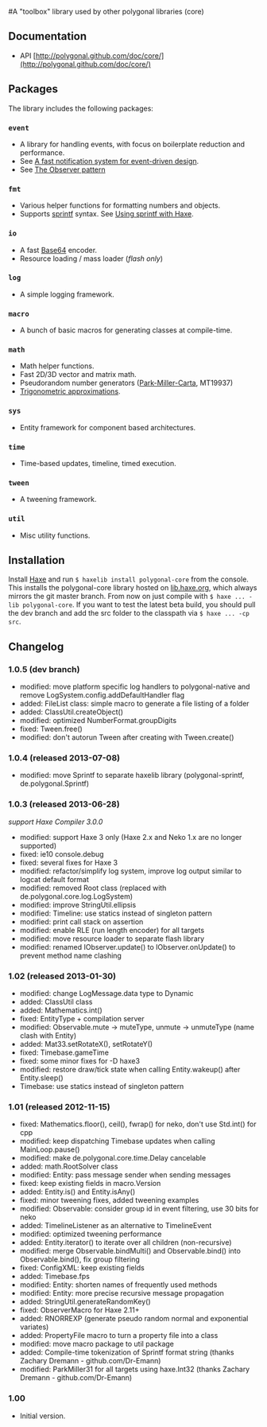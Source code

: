 #A "toolbox" library used by other polygonal libraries (core)

## Documentation
-    API [http://polygonal.github.com/doc/core/](http://polygonal.github.com/doc/core/)

## Packages
The library includes the following packages:

### `event`
- A library for handling events, with focus on boilerplate reduction and performance.
- See [A fast notification system for event-driven design](http://lab.polygonal.de/?p=2548).
- See [The Observer pattern](http://en.wikipedia.org/wiki/Observer_pattern)

### `fmt`
- Various helper functions for formatting numbers and objects.
- Supports [sprintf](http://www.cplusplus.com/reference/clibrary/cstdio/sprintf/) syntax. See [Using sprintf with Haxe](http://lab.polygonal.de/?p=1939).

### `io`
- A fast [Base64](http://en.wikipedia.org/wiki/Base64) encoder.
- Resource loading / mass loader (_flash only_)

### `log`
- A simple logging framework.

### `macro`
- A bunch of basic macros for generating classes at compile-time.

### `math`
- Math helper functions.
- Fast 2D/3D vector and matrix math.
- Pseudorandom number generators ([Park-Miller-Carta](http://lab.polygonal.de/?p=162), MT19937)
- [Trigonometric approximations](http://lab.polygonal.de/?p=205).

### `sys`
- Entity framework for component based architectures.

### `time`
- Time-based updates, timeline, timed execution.

### `tween`
- A tweening framework.

### `util`
- Misc utility functions.

## Installation
Install [Haxe](http://haxe.org/download) and run `$ haxelib install polygonal-core` from the console.
This installs the polygonal-core library hosted on [lib.haxe.org](http://lib.haxe.org/p/polygonal-core), which always mirrors the git master branch. From now on just compile with `$ haxe ... -lib polygonal-core`.
If you want to test the latest beta build, you should pull the dev branch and add the src folder to the classpath via `$ haxe ... -cp src`.

## Changelog

### 1.0.5 (dev branch)

 * modified: move platform specific log handlers to polygonal-native and remove LogSystem.config.addDefaultHandler flag
 * added: FileList class: simple macro to generate a file listing of a folder
 * added: ClassUtil.createObject()
 * modified: optimized NumberFormat.groupDigits
 * fixed: Tween.free()
 * modified: don't autorun Tween after creating with Tween.create()

### 1.0.4 (released 2013-07-08)

 * modified: move Sprintf to separate haxelib library (polygonal-sprintf, de.polygonal.Sprintf)

### 1.0.3 (released 2013-06-28)
_support Haxe Compiler 3.0.0_

 * modified: support Haxe 3 only (Haxe 2.x and Neko 1.x are no longer supported)
 * fixed: ie10 console.debug
 * fixed: several fixes for Haxe 3
 * modified: refactor/simplify log system, improve log output similar to logcat default format
 * modified: removed Root class (replaced with de.polygonal.core.log.LogSystem)
 * modified: improve StringUtil.ellipsis
 * modified: Timeline: use statics instead of singleton pattern
 * modified: print call stack on assertion
 * modified: enable RLE (run length encoder) for all targets
 * modified: move resource loader to separate flash library
 * modified: renamed IObserver.update() to IObserver.onUpdate() to prevent method name clashing 

### 1.02 (released 2013-01-30)

 * modified: change LogMessage.data type to Dynamic
 * added: ClassUtil class
 * added: Mathematics.int()
 * fixed: EntityType + compilation server
 * modified: Observable.mute -> muteType, unmute -> unmuteType (name clash with Entity)
 * added: Mat33.setRotateX(), setRotateY()
 * fixed: Timebase.gameTime
 * fixed: some minor fixes for -D haxe3
 * modified: restore draw/tick state when calling Entity.wakeup() after Entity.sleep()
 * Timebase: use statics instead of singleton pattern

### 1.01 (released 2012-11-15)

* fixed: Mathematics.floor(), ceil(), fwrap() for neko, don't use Std.int() for cpp
* modified: keep dispatching Timebase updates when calling MainLoop.pause()
* modified: make de.polygonal.core.time.Delay cancelable
* added: math.RootSolver class
* modified: Entity: pass message sender when sending messages
* fixed: keep existing fields in macro.Version
* added: Entity.is() and Entity.isAny()
* fixed: minor tweening fixes, added tweening examples
* modified: Observable: consider group id in event filtering, use 30 bits for neko
* added: TimelineListener as an alternative to TimelineEvent
* modified: optimized tweening performance
* added: Entity.iterator() to iterate over all children (non-recursive)
* modified: merge Observable.bindMulti() and Observable.bind() into Observable.bind(), fix group filtering
* fixed: ConfigXML: keep existing fields
* added: Timebase.fps
* modified: Entity: shorten names of frequently used methods
* modified: Entity: more precise recursive message propagation
* added: StringUtil.generateRandomKey()
* fixed: ObserverMacro for Haxe 2.11+
* added: RNORREXP (generate pseudo random normal and exponential variates)
* added: PropertyFile macro to turn a property file into a class
* modified: move macro package to util package
* added: Compile-time tokenization of Sprintf format string (thanks Zachary Dremann - github.com/Dr-Emann)
* modified: ParkMiller31 for all targets using haxe.Int32 (thanks Zachary Dremann - github.com/Dr-Emann)

### 1.00

* Initial version.